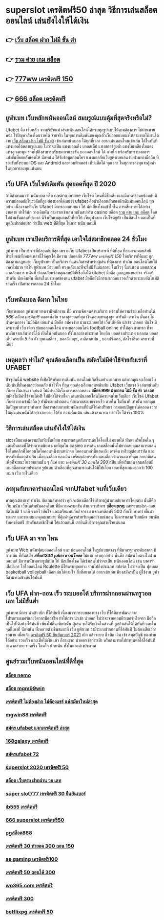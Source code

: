 # superslot เครดิตฟรี50 ล่าสุด วิธีการเล่นสล็อตออนไลน์  เล่นยังไงให้ได้เงิน

## 👉 [เว็บ สล็อต ฝาก ไม่มี ขั้น ต่ํา](https://www.ufaeat.com/register/)
## 👉 [รวม ค่าย เกม สล็อต](https://www.ufaeat.com/credit-free-50/)
## 👉 [777ww เครดิตฟรี 150](https://www.ufaeat.com/ทางเข้ายูฟ่าเบท-ufabet/)
## 👉 [666 สล็อต เครดิตฟรี](https://www.ufaeat.com/regis-ufabet-master-free/)

## ยูฟ่าเบท เว็บหลักพนันออนไลน์ สมบรูณ์แบบคุ้มที่สุดจริงหรือไม่?

Ufabet  คือ  เว็บหลัก  จากบริษัทแม่ เล่นพนันออนไลน์ได้ครบทุกรูปแบบได้ตามต้องการ ไม่ผ่านนายหน้า ไร้ปัญหาเรื่องโดนรายได้   จ่ายจริง ในทุกการเดิมพันของคุณตัวเว็บออกแบบมาให้สามารถใช้งานได้ง่าย [เว็บ สล็อต ฝาก ไม่มี ขั้น ต่ํา](https://www.ufaeat.com/credit-free-50/) เข้าเล่นพนันบอล ได้ทุกที่เวลา อยากเล่นตอนไหนเข้าเล่น ได้ในทันที แทงบอลได้หลายรูปแบบ ไม่ว่าจะเป็น แทงบอลเต็ง บอลสเต็ป แทงสกอร์สูงต่ำ แทงใบเหลืองใบแดง แทงลูกเตะมุม รวมไปถึงสามารถรับชมการแข่งขัน บอลออนไลน์ ได้ ตามใจ  พร้อมรับทราบผลการแข่งขันที่คอยอัพเดทให้ นักพนัน ได้รับข้อมูลก่อนใคร แทงบอลกับเว็บยูฟ่าเบทเล่นง่ายผ่านทางมือถือ ที่รองรับทั้งระบบ iOS และ Android และคอมพิวเตอร์ เท็ปแล็ตได้ ทุกเวลา ในทุกการลงทุนจะคุ้มค่าในทุกการลงทุนแน่นอน


## เว็บ UFA เว็บไซต์เดิมพัน สุดยอดที่สุด ปี 2020

ถ้ามีคำถามมาว่า  พนันบอล   หรือ  casino online    เว็บไซต์ ไหนที่มีชื่อเสียงและมีมาตรฐานพร้อมกับมีความปลอดภัยในระดับที่สูง ต้องบอกได้เลยว่า  ufabet  คือตัวเลือกหลักของนักเดิมพันออนไลน์   ทุกอย่าง  เนื่องจากตัวเว็บ Ufabet  มีการออกแบบมา ให้ นักเสี่ยงโชคเข้าใจใน การเสี่ยงทายได้อย่างง่ายดาย ทำให้นัก วางเดิมพัน สามารถเข้าเล่น พนันสปอร์ต   casino  สล็อต [รวม ค่าย เกม สล็อต](https://www.ufaeat.com/ทางเข้ายูฟ่าเบท-ufabet/) โดยไม่ผ่านขั้นตอนที่ยุ่งยาก นี่จึงเป็นเหตุผลหลักที่ทำให้ เว็บยูฟ่าเบท เว็บไซต์ยูฟ่า เป็นที่สนใจ และเป็นที่พูดถึงปากต่อปาก ว่าเป็น web   ที่ดีที่สุด ในการ พนัน  ตอนนี้


## ยูฟ่าเบท เราเปิดบริการดีที่สุด เอาใจใส่สมาชิกตลอด 24 ชั่วโมง

 ยูฟ่าเบท  เป็นบริการที่ปลอดภัยที่สุด  เพราะเว็บ Ufabet  เป็นบริการที่ ที่ดีที่สุด ที่สามารถมอบสิทธิประโยชน์ทั้งหมดเหล่านี้ให้คุณได้ มีความ ปลอดภัย *777ww เครดิตฟรี 150* ให้บริการที่ดีและ ถูกต้องตามกฎหมาย เว็บยูฟ่าเบท เป็นบริการ ที่แสนวิเศษสำหรับผู้เล่น ที่ต้องการ ทำเงิน ออนไลน์โดยใช้เวลาไม่มาก  ทำให้  ยูฟ่าเบท มีระบบที่ ทรงพลังและที่จะไม่มีวันล่มสลาย ในเร็วๆ นี้แน่นอน มอบสภาพแวดล้อมการ พนันที่ ปลอดภัยพร้อมคุณสมบัติที่เชื่อถือได้  ufabet มือถือ  ถูกกฎหมายอย่าง จริงแท้ สำหรับ นักเดิมพัน ที่เล่นในประเทศของตน  ufabet มือถือยังมีการฝากถอนรวดเร็วด้วยระบบอัตโนมัติ รวดเร็ว เปิดทำการตลอด 24 ชั่วโมง


## เว็บพนันบอล   ดีมาก ในไทย 

เว็บแทงบอล  ยูฟ่าเบท  ทางเรามีพนักงาน  ที่มี ความจัดเจนด้านบริการ พร้อมให้ความช่วยเหลือท่านได้  *666 สล็อต เครดิตฟรี* ตลอดทั้งวัน   ราคาสุดยอดที่สุด  เงินตอบแทนสุงสุด  การันตี  การเงิน  มั่นคง  ไม่ผ่านคนกลาง   ไม่มีลิมิต  เล่นผ่าน มือถือ สมัครง่าย  ผ่านระบบออโต้  เว็บไซ์หลัก  นำเข้า   นำออก ทันใจ มีครบจบที่ เว็บ เดียว ฟุตบอลออนไลน์ แทงบอลออนไลน์ football online ทำให้คุณสามารถ ที่จะหาเงินจากเส้นทางนี้ได้ เปิดให้ พนันบอล  ทั้งในละต่างประเทศ  ไทยลีก บอลต่างประเทศ บอลสด บอลสเต็ป  ครบทั้ง 5 ลีก ดัง บุนเดสลีกา ,  บอลอังกฤษ, ลาลีกาสเปน ,  บอลฝรั่งเศส, กัลโซซีรีอา  ครบจบที่เดียว

## เหตุผลว่า ทำไม? คุณต้องเลือกเป็น สมัครไม่มีค่าใช้จ่ายกับเราที่ UFABET

ปัจจุบันนี้มี website  ที่เปิดให้บริกการเดิมพัน  ออนไลน์เกิดขึ้นอย่างมากมาย  แต่หากคุณจะเลือกเว็บเดิมพันที่มั่นคงและปลอดภัย น่าไว้ใจ  ที่สุด คุณต้องเลือกเล่นพนันกับ  Ufabet เว็บตรง  } เล่นพนันกับเว็บตรงไม่ผ่านเ เอเย่นต์  ไม่มีประวัติเรื่องการหลอกหลวง **สล็อต 999 ฝากถอน ไม่มี ขั้น ต่ํา วอ เลท**   สมัครไม่มีค่าใช้จ่ายได้ฟรี ไม่มีค่าใช้จ่ายใดๆ เล่นพนันออนไลน์ได้ครบจบในเว็บเดียว เว็บไซค์ Ufabet เว็บตรงทางเข้ามือถือ  } ยังมีระบบฝากถอน ที่สะดวกสะบายรวดเร็ว ภายใน  ไม่กี่นาที  เท่านั้น หากคุณติดปัญหาสามารถทำการ สื่อสารสอบถามกับพนักงานที่ยินดีให้คำปรึกษา ถามตอบปัญหาได้ตลอด เวลา  ให้คุณเล่นพนันได้อย่างง่ายดาย ได้รับ ความตื่นเต้น  เล่นแล้วสามารถ ทำกำไร ได้จริง 100% 


## วิธีการเล่นสล็อต เล่นยังไงให้ได้เงิน
 slot เป็นแหล่งความบันเทิงชั้นเยี่ยม สามารถสนุกกับการเล่นได้โดยไม่ อยากได้ ทักษะหรือโชคใด ๆ และเป็นเกมที่ได้รับความนิยม มากที่สุดใน casino  การเล่น เกมสล็อตนั้นไม่ยากเลยคุณสามารถเล่นได้โดยคลิกที่ไอคอนใดไอคอนหนึ่งบนหน้าจอ ไอคอนเหล่านี้แสดงถึง เครดิต  เหรียญต่อบรรทัด และบรรทัดที่แตกต่างกัน  เมื่อคุณเลือก ยอดเงิน  เหรียญต่อบรรทัด และเลือกจำนวนแถวที่คุณ อยากมีเล่นเพื่อที่จะชนะในรอบเกมนั้น ๆ ก็แค่ แตะ *เครดิตฟรี 30 ถอนได้ 300*   สปิน  เพื่อเริ่มเล่น เกมสล็อตมี เกมสล็อตหลายประเภท รูปแบบ ตัวเลือกที่คุณสามารถเล่นได้มีให้เลือก เยอะที่สุดเกมมากกว่า 100 เกมภ เว็บ ายในเดียว

## ลงทุนกับบาคาร่าออนไลน์  จากUfabet จบที่เว็บเดียว

หากคุณต้องการ  ทำเงิน กับเกมส์บาคาร่า คุณจะต้องเลือกใช้บริการผู้นำเกมส์บาคาร่าโดยตรง นั้นก็คือ  เว็บ พนัน เว็บไซต์พนันออนไลน ที่มีความครบครัน  ด้านการบริการ **สล็อต png** และระบบฝาก-ถอนอัตโนมัติ  1 นาที   รวดเร็วทันใจ และเตรียมพบกับกิจกรรม แจกเครดิตฟรี 500  กับเว็บบาคาร่าชั้นนำของเรา และของสมนาคุณมากมาย ที่คุ้มค่าคู่ควรสำหรับคุณอย่างแน่นอน ไม่ควรพลาด รีบสมัคร สมาชิกรับเครดิตฟรี สำหรับสมาชิกใหม่ ได้แล้วตอนนี้ เรายินดีบริการคุณด้วยใจแน่นอน


## เว็บ UFA มา จาก ไหน

ยูฟ่าเบท  Web พนันฟุตบอลออนไลน์    และ    บ่อนออนไลน์ ในรูปแบบต่างๆ   ที่มีมาตรฐานระดับสากล  มีการเล่น   ที่ทันสมัย    ***สล็อต1234 jokerดาวน์โหลด*** ไม่ยาก  ครบทุกอย่าง    นั้นคือ  สมัครเว็บตรงไม่ผ่านเอเย่นต์    มีการพนันหลายรูปแบบ ให้ นักเสี่ยงโชค ได้เข้าเล่นไม่ว่าจะเป็น  พนันออนไลน์   เช่น บาคาร่า   เสือมังกร ไฮโลออนไลน์    Roulette    มีให้ครบทุกอย่าง รวมไปถึงประเภท สปอร์ต   ไม่ว่าจะเป็น ฟุตบอล    basketball  volleyball
 เลือกเล่นได้ตามใจ    สิ่งที่อยากได้ อยากเข้าเล่นเพียงสมัครเป็น ผู้ใช้งาน    ยูฟ่า  ก็สามารถเข้าเล่นได้ทันที


## เว็บ UFA ฝาก-ถอน เร็ว ระบบออโต้ บริการฝากถอนผ่านทรูวอลเลท ไม่มีขั้นต่ำ 

ยูฟ่าเบท  มีการ นำเข้า   เบิก ที่ได้ทันที เนื่องมาจากระบบของทาง เว็บ ที่ได้มีการพัฒนาจาก โปรแกรมเมอร์และวิศวกรมืออาชีพ ทำให้การ นำเข้า   นำออก ไม่ว่าจะจากคอมพิวเตอร์หรือจาก มือถือเป็นไปได้อย่างได้ทันที เพียงไม่กี่นาทีเท่านั้น  ผู้เล่น จะได้รับเงินในส่วนที่ ลูกค้าเล่นได้ได้ทันที  และในจุดนี้เองที่ นักพนัน ทั้งหลายต่างชื่นชมมาที่ เว็บ ยูฟ่าเบท  ว่ามีระบบฝากถอนที่ได้ทันที  ไม่ต้องเสียเวลารอนาน เมื่อแจ้ง [เครดิตฟรี 50 ยืนยันเบอร์ 2021](https://www.ufaeat.com/ufabet-master-login/)  เบิก แล้วระบบ ก็  เบิก เงิน เข้า สมุดบัญชี ของท่าน ได้อย่าง รวดเร็ว  และเมื่อได้เงินแล้ว ก็สามารถ  นำออกเข้ากระเป๋า หรือสามารถไปทำทุนต่อได้ได้ทันที   สะดวกสบาย   รวดเร็ว  โดนใจ นักพนัน ทั้งในและต่างประเทศ

## ศูนย์รวมเว็บพนันออนไลน์ที่ดีที่สุด

### [สล็อต nemo](https://atom.io/themes/ทางเข้า%20UFAEAT%20เว็บตรง%20UFABET%20สล็อต%20nemo%20008%20สล็อต%20ฟรีเครดิต%20100%)
### [สล็อต mgm99win](https://atom.io/themes/ทางเข้า%20UFAEAT%20เว็บตรง%20UFABET%20สล็อต%20pg%20ฝาก-ถอน%20true%20wallet%20008%20สล็อต%20ฟรีเครดิต%20100%)
### [เครดิตฟรี ไม่ต้องฝาก ไม่ต้องแชร์ แค่สมัครใหม่ล่าสุด](https://atom.io/themes/ทางเข้า%20UFAEAT%20เว็บตรง%20UFABET%20เครดิตฟรี%20กดรับเอง%20ไม่มี%20เงื่อนไข%202022%20008%20สล็อต%20ฟรีเครดิต%20100%)
### [mgwin88 เครดิตฟรี](https://atom.io/themes/ทางเข้า%20UFAEAT%20เว็บตรง%20UFABET%20superbonus911%20เครดิตฟรี%20008%20สล็อต%20ฟรีเครดิต%20100%)
### [สมัคร ufabet แจกเครดิตฟรี ล่าสุด](https://atom.io/themes/ทางเข้า%20UFAEAT%20เว็บตรง%20UFABET%20ufa369%20สล็อต%20008%20สล็อต%20ฟรีเครดิต%20100%)
### [168galaxy เครดิตฟรี](https://atom.io/themes/ทางเข้า%20UFAEAT%20เว็บตรง%20UFABET%20ทางเข้า%20จีคลับ%20สล็อต%20มือ%20008%20สล็อต%20ฟรีเครดิต%20100%)
### [สมัครufabet 72](https://atom.io/themes/ทางเข้า%20UFAEAT%20เว็บตรง%20UFABET%20สล็อต168%20โอน%20ผ่าน%20วอ%20เลท%20ไม่มีขั้นต่ํา%20008%20สล็อต%20ฟรีเครดิต%20100%)
### [superslot 2020 เครดิตฟรี 50](https://atom.io/themes/ทางเข้า%20UFAEAT%20เว็บตรง%20UFABET%20เว็บ%20เครดิตฟรี%20ยืนยันเบอร์ล่าสุด2021ได้จริง%20008%20สล็อต%20ฟรีเครดิต%20100%)
### [สล็อต เว็บตรง ฝากผ่าน วอ เลท](https://atom.io/themes/ทางเข้า%20UFAEAT%20เว็บตรง%20UFABET%20สล็อตxo369%20008%20สล็อต%20ฟรีเครดิต%20100%)
### [super slot777 เครดิตฟรี 30 ยืนยันเบอร์](https://atom.io/themes/ทางเข้า%20UFAEAT%20เว็บตรง%20UFABET%20wo365%20เครดิตฟรี%20008%20สล็อต%20ฟรีเครดิต%20100%)
### [ib555 เครดิตฟรี](https://atom.io/themes/ทางเข้า%20UFAEAT%20เว็บตรง%20UFABET%20joker%20เครดิตฟรี%2050%20ล่าสุด%20008%20สล็อต%20ฟรีเครดิต%20100%)
### [666 superslot เครดิตฟรี50](https://atom.io/themes/ทางเข้า%20UFAEAT%20เว็บตรง%20UFABET%20สมัคร%20ufabet%20เว็บไหนดี%20008%20สล็อต%20ฟรีเครดิต%20100%)
### [pgสล็อต888](https://atom.io/themes/ทางเข้า%20UFAEAT%20เว็บตรง%20UFABET%20ทางเข้าwinner55เครดิตฟรี%20008%20สล็อต%20ฟรีเครดิต%20100%)
### [เครดิตฟรี 30 ทำยอด 300 ถอน 150](https://atom.io/themes/ทางเข้า%20UFAEAT%20เว็บตรง%20UFABET%20สล็อต%20ฝาก%20ขั้น%20ต่ํา%201%20บาท%20008%20สล็อต%20ฟรีเครดิต%20100%)
### [ae gaming เครดิตฟรี100](https://atom.io/themes/ทางเข้า%20UFAEAT%20เว็บตรง%20UFABET%20สมัคร%20ufabet%20แจก%20008%20สล็อต%20ฟรีเครดิต%20100%)
### [เครดิตฟรี 50 ถอนได้ 300](https://atom.io/themes/ทางเข้า%20UFAEAT%20เว็บตรง%20UFABET%20สล็อต%20pg%20ฝาก-ถอน%20true%20wallet%20008%20สล็อต%20ฟรีเครดิต%20100%)
### [wo365.com เครดิตฟรี](https://atom.io/themes/ทางเข้า%20UFAEAT%20เว็บตรง%20UFABET%20เครดิตฟรี%2050%20บาท%20กดรับเอง%20008%20สล็อต%20ฟรีเครดิต%20100%)
### [เครดิตฟรี 300](https://atom.io/themes/ทางเข้า%20UFAEAT%20เว็บตรง%20UFABET%20superslot%20เครดิตฟรี%2050%20ยืนยันเบอร์%20ใหม่ล่าสุด%20008%20สล็อต%20ฟรีเครดิต%20100%)
### [betflixpg เครดิตฟรี 50](https://atom.io/themes/ทางเข้า%20UFAEAT%20เว็บตรง%20UFABET%20bk8เครดิตฟรี%20008%20สล็อต%20ฟรีเครดิต%20100%)